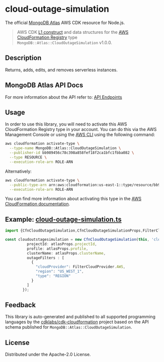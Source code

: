 # cloud-outage-simulation

The official [MongoDB Atlas](https://www.mongodb.com/) AWS CDK resource for Node.js.

> AWS CDK [L1 construct] and data structures for the [AWS CloudFormation Registry] type `MongoDB::Atlas::CloudOutageSimulation` v1.0.0.

[L1 construct]: https://docs.aws.amazon.com/cdk/latest/guide/constructs.html
[AWS CloudFormation Registry]: https://docs.aws.amazon.com/AWSCloudFormation/latest/UserGuide/registry.html

## Description

Returns, adds, edits, and removes serverless instances.

## MongoDB Atlas API Docs

For more information about the API refer to: [API Endpoints](https://www.mongodb.com/docs/atlas/reference/api-resources-spec/v2/#tag/Cluster-Outage-Simulation/operation/getOutageSimulation)

## Usage

In order to use this library, you will need to activate this AWS CloudFormation Registry type in your account. You can do this via the AWS Management Console or using the [AWS CLI](https://aws.amazon.com/cli/) using the following command:

```sh
aws cloudformation activate-type \
  --type-name MongoDB::Atlas::CloudOutageSimulation \
  --publisher-id bb989456c78c398a858fef18f2ca1bfc1fbba082 \
  --type RESOURCE \
  --execution-role-arn ROLE-ARN
```

Alternatively:

```sh
aws cloudformation activate-type \
  --public-type-arn arn:aws:cloudformation:us-east-1::type/resource/bb989456c78c398a858fef18f2ca1bfc1fbba082/MongoDB-Atlas-CloudOutageSimulation \
  --execution-role-arn ROLE-ARN
```

You can find more information about activating this type in the [AWS CloudFormation documentation](https://docs.aws.amazon.com/AWSCloudFormation/latest/UserGuide/registry-public.html).

## Example: [cloud-outage-simulation.ts](../../../examples/l1-resources/cloud-outage-simulation.ts)


```ts
import {CfnCloudOutageSimulation,CfnCloudOutageSimulationProps,FilterCloudProvider} from 'awscdk-resources-mongodbatlas';

const cloudoutstagesimulation = new CfnCloudOutageSimulation(this, 'cloud-outstage-simulation', {
          projectId: atlasProps.projectId,
          profile: atlasProps.profile,
          clusterName: atlasProps.clusterName,
          outageFilters : [
            {
              "cloudProvider": FilterCloudProvider.AWS,
              "region": "US_WEST_1",
              "type": "REGION"
            }
          ]
        });
```

## Feedback

This library is auto-generated and published to all supported programming languages by the [cdklabs/cdk-cloudformation] project based on the API schema published for `MongoDB::Atlas::CloudOutageSimulation`.

[cdklabs/cdk-cloudformation]: https://github.com/cdklabs/cdk-cloudformation

## License

Distributed under the Apache-2.0 License.